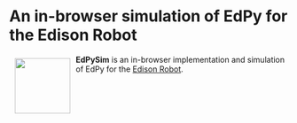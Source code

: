 # An in-browser simulation of EdPy for the Edison Robot
<a href="https://alexsocha.github.io/pynode/"><img src="https://alexsocha.github.io/pynode/images/logo.png" align="left" hspace="10" vspace="6" width="100px" height="100px"></a>
**EdPySim** is an in-browser implementation and simulation of EdPy for the [Edison Robot](https://meetedison.com "Meet Edison").
<br><br>
